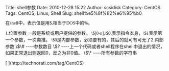 Title: shell参数
Date: 2010-12-28 15:22
Author: scsidisk
Category: CentOS
Tags: CentOS, Linux, Shell
Slug: shell%e5%8f%82%e6%95%b0

<span style="font-family: 'Lucida Grande', »ªÎÄÏ¸ºÚ, STHeiti; line-height: 18px;">在shell中，表示值是用\$,相当于DOS中的%。</span>

<div class="blog_content">
<span style="font-family: 'Lucida Grande', »ªÎÄÏ¸ºÚ, STHeiti; line-height: 18px;"><span style="font-family: 'Lucida Grande', »ªÎÄÏ¸ºÚ, STHeiti; line-height: 18px;">  
1.位置参数  
一般是系统或用户提供的参数。  
\$[0-n],\$0,表示指令本身，\$1表示第一个参数，一次类推。  
\$0是内部参数，必须要有的，其后的就可有可无了</span></span>2.内部参数  
\$\# ----参数数目  
\$?
----上一个代码或者shell程序在shell中退出的情况，如果正常退出则返回0，反之为非0值。  
\$\* ----所有参数的字符串

</p>
</div>
<div class="posttagsblock">
[ ](http://technorati.com/tag/CentOS)

</div>

